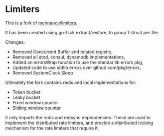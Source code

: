 # Limiters

This is a fork of [mennanov/limiters](https://github.com/mennanov/limiters).

It has been created using go-fsck extract/restore, to group 1 struct per file.

Changes:

- Removed Concurrent Buffer and related registry,
- Removed all etcd, consul, dynamodb implementations,
- Added an errorsWrap function to use the standar lib errors pkg,
- Updated code to use stdlib errors over github.com/pkg/errors,
- Removed SystemClock.Sleep

Ultimately the fork contains redis and local implementations for:

- Token bucket
- Leaky bucket
- Fixed window counter
- Sliding window counter

It only imports the redis and redsync dependencies. These are used to
implement the distributed rate limiters, and provide a distributed
locking mechanism for the rate limiters that require it.
